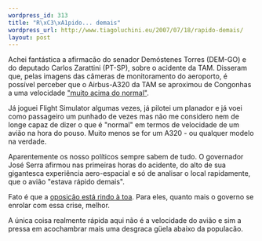 ```yaml
--- 
wordpress_id: 313
title: "R\xC3\xA1pido... demais"
wordpress_url: http://www.tiagoluchini.eu/2007/07/18/rapido-demais/
layout: post
---
```

Achei fantástica a afirmacão do senador Demóstenes Torres (DEM-GO) e do deputado Carlos Zarattini (PT-SP), sobre o acidente da TAM. Disseram que, pelas imagens das câmeras de monitoramento do aeroporto, é possível perceber que o Airbus-A320 da TAM se aproximou de Congonhas a uma velocidade ["muito acima do normal"](http://www1.folha.uol.com.br/folha/cotidiano/ult95u313090.shtml).

Já joguei Flight Simulator algumas vezes, já pilotei um planador e já voei como passageiro um punhado de vezes mas não me considero nem de longe capaz de dizer o que é "normal" em termos de velocidade de um avião na hora do pouso. Muito menos se for um A320 - ou qualquer modelo na verdade.

Aparentemente os nosso políticos sempre sabem de tudo. O governador José Serra afirmou nas primeiras horas do acidente, do alto de sua gigantesca experiência aero-espacial e só de analisar o local rapidamente, que o avião "estava rápido demais".

Fato é que a [oposicão está rindo à toa](http://www1.folha.uol.com.br/folha/bbc/ult272u313057.shtml). Para eles, quanto mais o governo se enrolar com essa crise, melhor.

A única coisa realmente rápida aqui não é a velocidade do avião e sim a pressa em acochambrar mais uma desgraca güela abaixo da populacão.
